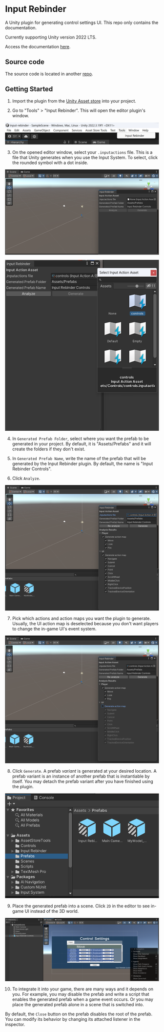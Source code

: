 # Input Rebinder
A Unity plugin for generating control settings UI. This repo only contains the documentation.

Currently supporting Unity version 2022 LTS.

Access the documentation [here](https://songyang-dev.github.io/input-rebinder-doc/).

## Source code
The source code is located in another [repo](https://github.com/songyang-dev/input-rebinder).

## Getting Started
1. Import the plugin from the [Unity Asset store](https://assetstore.unity.com/packages/tools/gui/input-rebinder-189090) into your project.

2. Go to "Tools" > "Input Rebinder". This will open the editor plugin's window.

![Navigation bar](resources/tools_inputrebinder_new.png)

3. On the opened editor window, select your `.inputactions` file. This is a file that Unity generates when you use the Input System. To select, click the rounded symbol with a dot inside.

![Empty window](resources/empty_editor_window_new.png)

![Select input actions](resources/select_inputactions_file_new.png)

4. In `Generated Prefab Folder`, select where you want the prefab to be generated in your project. By default, it is "Assets/Prefabs" and it will create the folders if they don't exist.

5. In `Generated Prefab Name`, write the name of the prefab that will be generated by the Input Rebinder plugin. By default, the name is "Input Rebinder Controls".

6. Click `Analyze`.

![Analysis](resources/analysis_new.png)

7. Pick which actions and action maps you want the plugin to generate. Usually, the UI action map is deselected because you don't want players to change the in-game UI's event system.

![Deselect UI](resources/deselect_ui_new.png)

8. Click `Generate`. A prefab _variant_ is generated at your desired location. A prefab variant is an instance of another prefab that is instantiable by itself. You may detach the prefab variant after you have finished using the plugin. 

![Generated prefab location](resources/generated_prefab_location_new.png)

9. Place the generated prefab into a scene. Click `2D` in the editor to see in-game UI instead of the 3D world. 

![Deployed prefab](resources/deployed_prefab_new.png)

10. To integrate it into your game, there are many ways and it depends on you. For example, you may disable the prefab and write a script that enables the generated prefab when a game event occurs. Or you may place the generated prefab alone in a scene that is switched into.

By default, the `Close` button on the prefab disables the root of the prefab. You can modify its behavior by changing its attached listener in the inspector. 